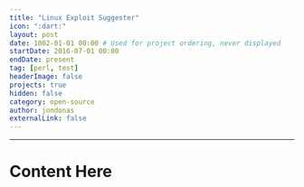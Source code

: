 ```yaml
---
title: "Linux Exploit Suggester"
icon: ":dart:"
layout: post
date: 1002-01-01 00:00 # Used for project ordering, never displayed
startDate: 2016-07-01 00:00
endDate: present
tag: [perl, test]
headerImage: false
projects: true
hidden: false
category: open-source
author: jondonas
externalLink: false
---
```


---
# Content Here
